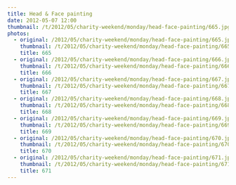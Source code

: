 ```yaml
---
title: Head & Face painting
date: 2012-05-07 12:00
thumbnail: /t/2012/05/charity-weekend/monday/head-face-painting/665.jpg
photos:
  - original: /2012/05/charity-weekend/monday/head-face-painting/665.jpg
    thumbnail: /t/2012/05/charity-weekend/monday/head-face-painting/665.jpg
    title: 665
  - original: /2012/05/charity-weekend/monday/head-face-painting/666.jpg
    thumbnail: /t/2012/05/charity-weekend/monday/head-face-painting/666.jpg
    title: 666
  - original: /2012/05/charity-weekend/monday/head-face-painting/667.jpg
    thumbnail: /t/2012/05/charity-weekend/monday/head-face-painting/667.jpg
    title: 667
  - original: /2012/05/charity-weekend/monday/head-face-painting/668.jpg
    thumbnail: /t/2012/05/charity-weekend/monday/head-face-painting/668.jpg
    title: 668
  - original: /2012/05/charity-weekend/monday/head-face-painting/669.jpg
    thumbnail: /t/2012/05/charity-weekend/monday/head-face-painting/669.jpg
    title: 669
  - original: /2012/05/charity-weekend/monday/head-face-painting/670.jpg
    thumbnail: /t/2012/05/charity-weekend/monday/head-face-painting/670.jpg
    title: 670
  - original: /2012/05/charity-weekend/monday/head-face-painting/671.jpg
    thumbnail: /t/2012/05/charity-weekend/monday/head-face-painting/671.jpg
    title: 671
---
```

